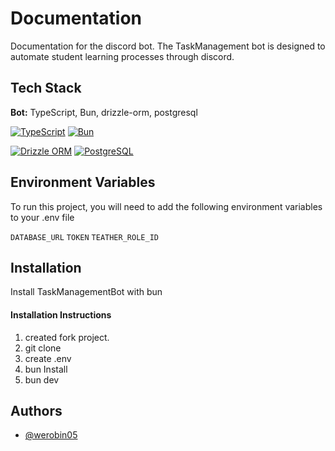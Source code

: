 
# Documentation 

Documentation for the discord bot. The TaskManagement bot is designed to automate student learning processes through discord.


## Tech Stack

**Bot:** TypeScript, Bun, drizzle-orm, postgresql

[![TypeScript](https://img.shields.io/badge/TypeScript-3178C6?style=for-the-badge&logo=typescript&logoColor=white)](https://www.typescriptlang.org/)
[![Bun](https://img.shields.io/badge/Bun-%23000000?style=for-the-badge&logo=bun&logoColor=white)](https://bun.com/)

[![Drizzle ORM](https://img.shields.io/badge/Drizzle%20ORM-A0AF9D?style=for-the-badge&logo=drizzle&logoColor=white)](https://orm.drizzle.team/)
[![PostgreSQL](https://img.shields.io/badge/PostgreSQL-316192?style=for-the-badge&logo=postgresql&logoColor=white)](https://www.postgresql.org/)


## Environment Variables

To run this project, you will need to add the following environment variables to your .env file

`DATABASE_URL`
`TOKEN`
`TEATHER_ROLE_ID`


## Installation

Install TaskManagementBot with bun

#### Installation Instructions
1. created fork project.
2. git clone
3. create .env
4. bun Install
5. bun dev





    
## Authors

- [@werobin05](https://www.github.com/werobin05)

